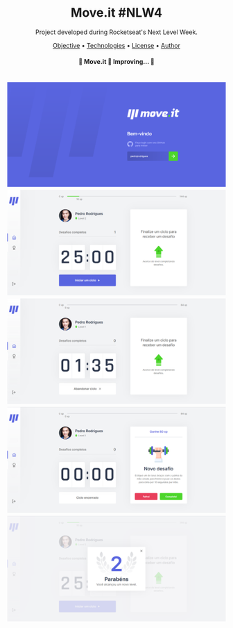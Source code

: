 <h1 align="center">Move.it #NLW4</h1>
<p align="center">Project developed during Rocketseat's Next Level Week.</p>

<p align="center">
   <a href="#objective">Objective</a> • 
   <a href="#technologies">Technologies</a> •  
   <a href="#license">License</a> • 
   <a href="#author">Author</a>
</p>

<h4 align="center"> 
	🚧  Move.it 🚀 Improving...  🚧
</h4>

<h1 align="center">
  <img alt="NextLevelWeek" title="#NextLevelWeek" src="./assets/Tela-Login.png" />
  <img alt="NextLevelWeek" title="#NextLevelWeek" src="./assets/Tela-Usuario-IniciarCiclo.png" />
  <img alt="NextLevelWeek" title="#NextLevelWeek" src="./assets/Tela-Usuario-Contagem.png" />
  <img alt="NextLevelWeek" title="#NextLevelWeek" src="./assets/Tela-Usuario-CicloEncerrado.png" />
  <img alt="NextLevelWeek" title="#NextLevelWeek" src="./assets/Tela-Usuario-LevelUp.png" />
</h1>